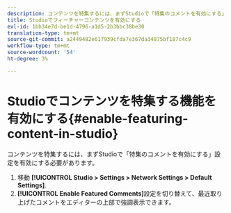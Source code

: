 ```yaml
---
description: コンテンツを特集するには、まずStudioで「特集のコメントを有効にする」設定を有効にする必要があります。
title: Studioでフィーチャーコンテンツを有効にする
exl-id: 1bb34e7d-be1d-4796-a1d5-2b3bbc38be30
translation-type: tm+mt
source-git-commit: a2449482e617939cfda7e367da34875bf187c4c9
workflow-type: tm+mt
source-wordcount: '54'
ht-degree: 3%

---
```


# Studioでコンテンツを特集する機能を有効にする{#enable-featuring-content-in-studio}

コンテンツを特集するには、まずStudioで「特集のコメントを有効にする」設定を有効にする必要があります。

1. 移動 **[!UICONTROL Studio > Settings > Network Settings > Default Settings]**.
1. **[!UICONTROL Enable Featured Comments]**&#x200B;設定を切り替えて、最近取り上げたコメントをエディターの上部で強調表示できます。
